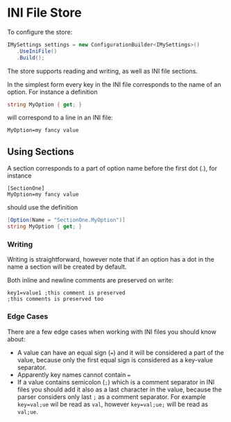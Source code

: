 # INI File Store

To configure the store:

```csharp
IMySettings settings = new ConfigurationBuilder<IMySettings>()
   .UseIniFile()
   .Build();
```

The store supports reading and writing, as well as INI file sections.

In the simplest form every key in the INI file corresponds to the name of an option. For instance a definition

```csharp
string MyOption { get; }
```

will correspond to a line in an INI file:

```
MyOption=my fancy value
```

## Using Sections

A section corresponds to a part of option name before the first dot (.), for instance

```
[SectionOne]
MyOption=my fancy value
```

should use the definition

```csharp
[Option(Name = "SectionOne.MyOption")]
string MyOption { get; }
```

### Writing

Writing is straightforward, however note that if an option has a dot in the name a section will be created by default.

Both inline and newline comments are preserved on write:

```
key1=value1 ;this comment is preserved
;this comments is preserved too
```

### Edge Cases

There are a few edge cases when working with INI files you should know about:

* A value can have an equal sign (`=`) and it will be considered a part of the value, because only the first equal sign is considered as a key-value separator.
* Apparently key names cannot contain `=`
* If a value contains semicolon (`;`) which is a comment separator in INI files you should add it also as a last character in the value, because the parser considers only last `;` as a comment separator. For example `key=val;ue` wil be read as `val`, however `key=val;ue;` will be read as `val;ue`.